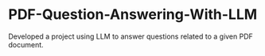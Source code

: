 # PDF-Question-Answering-With-LLM
Developed a project using LLM to answer questions related to a given PDF document.
